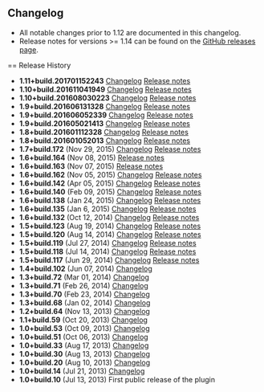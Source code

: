 ## Changelog

* All notable changes prior to 1.12 are documented in this changelog.
* Release notes for versions >= 1.14 can be found on the [GitHub releases page](https://github.com/jenkinsci/build-monitor-plugin/releases).

== Release History

- **1.11+build.201701152243** [Changelog](http://bit.ly/JBMDiffB20161104-B20170115) [Release notes](http://bit.ly/JBMBuild20170115)
- **1.10+build.201611041949** [Changelog](http://bit.ly/JBMDiffB20160803-B20161104) [Release notes](http://bit.ly/JBMBuild20161104)
- **1.10+build.201608030223** [Changelog](http://bit.ly/JBMDiffB20160613-B20160803) [Release notes](http://bit.ly/JBMBuild20160803)
- **1.9+build.201606131328** [Changelog](http://bit.ly/JBMDiffB20160605-B20160613) [Release notes](http://bit.ly/JBMBuild20160613)
- **1.9+build.201606052339** [Changelog](http://bit.ly/JBMDiffB20160502-B20160605) [Release notes](http://bit.ly/JBMBuild20160605)
- **1.9+build.201605021413** [Changelog](http://bit.ly/JBMDiffB20160111-B20160502) [Release notes](http://bit.ly/JBMBuild20160502)
- **1.8+build.201601112328** [Changelog](http://bit.ly/JBMDiffB20160105-B20160111) [Release notes](http://bit.ly/JBMBuild20160111)
- **1.8+build.201601052013** [Changelog](http://bit.ly/JBMDiffB172-B20160105) [Release notes](http://bit.ly/JBMBuild20160105)
- **1.7+build.172** (Nov 29, 2015) [Changelog](http://bit.ly/JBMDiffB164-B172) [Release notes](http://bit.ly/JBMBuild172)
- **1.6+build.164** (Nov 08, 2015) [Release notes](http://bit.ly/JBMBuild164)
- **1.6+build.163** (Nov 07, 2015) [Release notes](http://bit.ly/JBMBuild163)
- **1.6+build.162** (Nov 05, 2015) [Changelog](http://bit.ly/JBMDiffB159-B162) [Release notes](http://bit.ly/JBMBuild162)
- **1.6+build.142** (Apr 05, 2015) [Changelog](http://bit.ly/JBMDiffB140-B142) [Release notes](http://bit.ly/JBMBuild142)
- **1.6+build.140** (Feb 09, 2015) [Changelog](http://bit.ly/JBMDiffB138-B140) [Release notes](http://bit.ly/JBMBuild140)
- **1.6+build.138** (Jan 24, 2015) [Changelog](http://bit.ly/JBMDiffB135-B138) [Release notes](http://bit.ly/JBMBuild138)
- **1.6+build.135** (Jan 6, 2015) [Changelog](http://bit.ly/JBMDiffB123-B135) [Release notes](http://bit.ly/JBMBuild135)
- **1.6+build.132** (Oct 12, 2014) [Changelog](http://bit.ly/JBMDiffB123-B132) [Release notes](http://bit.ly/JBMBuild132)
- **1.5+build.123** (Aug 19, 2014) [Changelog](http://bit.ly/JBMDiffB120-B123) [Release notes](http://bit.ly/JBMBuild123)
- **1.5+build.120** (Aug 14, 2014) [Changelog](http://bit.ly/JBMDiffB119-B120) [Release notes](http://bit.ly/JBMBuild120)
- **1.5+build.119** (Jul 27, 2014) [Changelog](http://bit.ly/JBMDiffB118-B119) [Release notes](http://bit.ly/JBMBuild119)
- **1.5+build.118** (Jul 14, 2014) [Changelog](http://bit.ly/JBMDiffB117-B118) [Release notes](http://bit.ly/JBMBuild118)
- **1.5+build.117** (Jun 29, 2014) [Changelog](http://bit.ly/JBMDiffB102-B117) [Release notes](http://bit.ly/JBMBuild117)
- **1.4+build.102** (Jun 07, 2014) [Changelog](http://bit.ly/JBMDiffB72-B102)
- **1.3+build.72** (Mar 01, 2014) [Changelog](http://bit.ly/JBMDiffB71-B72)
- **1.3+build.71** (Feb 26, 2014) [Changelog](http://bit.ly/JBMDiffB70-B71)
- **1.3+build.70** (Feb 23, 2014) [Changelog](http://bit.ly/JBMDiffB68-B70)
- **1.3+build.68** (Jan 02, 2014) [Changelog](http://bit.ly/JBMDiffB64-B68)
- **1.2+build.64** (Nov 13, 2013) [Changelog](http://bit.ly/JBMDiffB59-B64)
- **1.1+build.59** (Oct 20, 2013) [Changelog](http://bit.ly/JBMDiffB53-B59)
- **1.0+build.53** (Oct 09, 2013) [Changelog](http://bit.ly/JBMDiffB51-B53)
- **1.0+build.51** (Oct 06, 2013) [Changelog](http://bit.ly/JBMDiffB33-B51)
- **1.0+build.33** (Aug 17, 2013) [Changelog](http://bit.ly/JBMDiffB30-B33)
- **1.0+build.30** (Aug 13, 2013) [Changelog](http://bit.ly/JBMDiffB20-B30)
- **1.0+build.20** (Aug 10, 2013) [Changelog](http://bit.ly/JBMDiffB14-B20)
- **1.0+build.14** (Jul 21, 2013) [Changelog](http://bit.ly/JBMDiffB10-B14)
- **1.0+build.10** (Jul 13, 2013) First public release of the plugin
